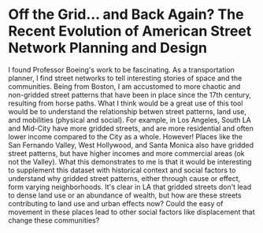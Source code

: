 # Off the Grid… and Back Again? The Recent Evolution of American Street Network Planning and Design

I found Professor Boeing's work to be fascinating. As a transportation planner, I find street networks to tell interesting stories of space and the communities. Being from Boston, I am accustomed to more chaotic and non-gridded street patterns that have been in place since the 17th century, resulting from horse paths. What I think would be a great use of this tool would be to understand the relationship betwen street patterns, land use, and mobilities (physical and social). For example, in Los Angeles, South LA and Mid-City have more gridded streets, and are more residential and often lower income compared to the City as a whole. However! Places like the San Fernando Valley, West Hollywood, and Santa Monica also have gridded street patterns, but have higher incomes and more commercial areas (ok not the Valley). What this demonstrates to me is that it would be interesting to supplement this dataset with historical context and social factors to understand why gridded street patterns, either through cause or effect, form varying neighborhoods. It's clear in LA that gridded streets don't lead to dense land use or an abundance of wealth, but how are these streets contributing to land use and urban effects now? Could the easy of movement in these places lead to other social factors like displacement that change these communities?
